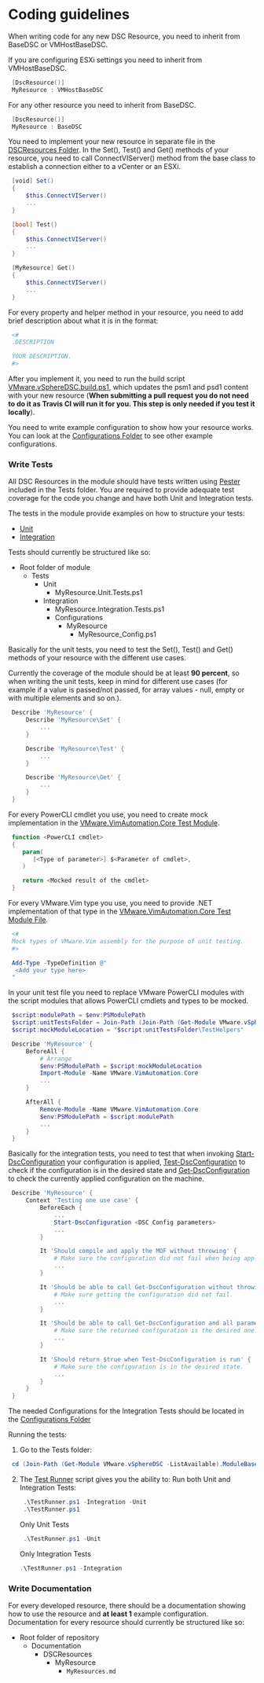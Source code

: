 # Coding guidelines

When writing code for any new DSC Resource, you need to inherit from BaseDSC or VMHostBaseDSC.

If you are configuring ESXi settings you need to inherit from VMHostBaseDSC.
 ```powershell
  [DscResource()]
  MyResource : VMHostBaseDSC
 ```
For any other resource you need to inherit from BaseDSC.
 ```powershell
  [DscResource()]
  MyResource : BaseDSC
 ```
You need to implement your new resource in separate file in the [DSCResources Folder](https://github.com/vmware/dscr-for-vmware/blob/master/Source/VMware.vSphereDSC/DSCResources). In the Set(), Test() and Get() methods of your resource, you need to call ConnectVIServer() method from the base class to establish a connection either to  a vCenter or an ESXi.
 ```powershell
  [void] Set()
  {
      $this.ConnectVIServer()
      ...
  }

  [bool] Test()
  {
      $this.ConnectVIServer()
      ...
  }

  [MyResource] Get()
  {
      $this.ConnectVIServer()
      ...
  }
 ```

For every property and helper method in your resource, you need to add brief description about what it is in the format:
 ```powershell
  <#
  .DESCRIPTION

  YOUR DESCRIPTION.
  #>
 ```

After you implement it, you need to run the build script [VMware.vSphereDSC.build.ps1](https://github.com/vmware/dscr-for-vmware/blob/master/Source/VMware.vSphereDSC/VMware.vSphereDSC.build.ps1), which updates the psm1 and psd1 content with your new resource (**When submitting a pull request you do not need to do it as Travis CI will run it for you. This step is only needed if you test it locally**).

You need to write example configuration to show how your resource works. You can look at the [Configurations Folder](https://github.com/vmware/dscr-for-vmware/tree/master/Source/VMware.vSphereDSC/Configurations) to see other example configurations.

### Write Tests
All DSC Resources in the module should have tests written using [Pester](https://github.com/pester/Pester) included in the Tests folder.
You are required to provide adequate test coverage for the code you change and have both Unit and Integration tests.

The tests in the module provide examples on how to structure your tests:
* [Unit](https://github.com/vmware/dscr-for-vmware/tree/master/Source/VMware.vSphereDSC/Tests/Unit)
* [Integration](https://github.com/vmware/dscr-for-vmware/tree/master/Source/VMware.vSphereDSC/Tests/Integration)

Tests should currently be structured like so:

* Root folder of module
    * Tests
        * Unit
            * MyResource.Unit.Tests.ps1
        * Integration
            * MyResource.Integration.Tests.ps1
            * Configurations
                * MyResource
                    * MyResource_Config.ps1

Basically for the unit tests, you need to test the Set(), Test() and Get() methods of your resource with the different use cases.

Currently the coverage of the module should be at least **90 percent**, so when writing the unit tests, keep in mind for different use cases (for example if a value is passed/not passed, for array values - null, empty or with multiple elements and so on.).

 ```powershell
  Describe 'MyResource' {
      Describe 'MyResource\Set' {
          ...
      }

      Describe 'MyResource\Test' {
          ...
      }

      Describe 'MyResource\Get' {
          ...
      }
  }
 ```

For every PowerCLI cmdlet you use, you need to create mock implementation in the [VMware.VimAutomation.Core Test Module](https://github.com/vmware/dscr-for-vmware/tree/master/Source/VMware.vSphereDSC/Tests/Unit/TestHelpers/VMware.VimAutomation.Core/VMware.VimAutomation.Core.psm1).
 ```powershell
  function <PowerCLI cmdlet>
  {
     param(
        [<Type of parameter>] $<Parameter of cmdlet>,
     )

     return <Mocked result of the cmdlet>
  }
 ```

For every VMware.Vim type you use, you need to provide .NET implementation of that type in the [VMware.VimAutomation.Core Test Module File](https://github.com/vmware/dscr-for-vmware/blob/master/Source/VMware.vSphereDSC/Tests/Unit/TestHelpers/VMware.VimAutomation.Core/VMware.VimAutomation.Core.psm1).
 ```powershell
  <#
  Mock types of VMware.Vim assembly for the purpose of unit testing.
  #>

  Add-Type -TypeDefinition @"
   <Add your type here>
  "
 ```

In your unit test file you need to replace VMware PowerCLI modules with the script modules that allows PowerCLI cmdlets and types to be mocked.
 ```powershell
  $script:modulePath = $env:PSModulePath
  $script:unitTestsFolder = Join-Path (Join-Path (Get-Module VMware.vSphereDSC -ListAvailable).ModuleBase 'Tests') 'Unit'
  $script:mockModuleLocation = "$script:unitTestsFolder\TestHelpers"

  Describe 'MyResource' {
      BeforeAll {
          # Arrange
          $env:PSModulePath = $script:mockModuleLocation
          Import-Module -Name VMware.VimAutomation.Core
          ...
      }

      AfterAll {
          Remove-Module -Name VMware.VimAutomation.Core
          $env:PSModulePath = $script:modulePath
          ...
      }
  }
 ```

 Basically for the integration tests, you need to test that when invoking [Start-DscConfiguration](https://docs.microsoft.com/en-us/powershell/module/psdesiredstateconfiguration/start-dscconfiguration?view=powershell-5.1) your configuration is applied, [Test-DscConfiguration](https://docs.microsoft.com/en-us/powershell/module/psdesiredstateconfiguration/test-dscconfiguration?view=powershell-5.1) to check if the configuration is in the desired state and [Get-DscConfiguration](https://docs.microsoft.com/en-us/powershell/module/psdesiredstateconfiguration/get-dscconfiguration?view=powershell-5.1) to check the currently applied configuration on the machine.
 ```powershell
  Describe 'MyResource' {
      Context 'Testing one use case' {
          BeforeEach {
              ...
              Start-DscConfiguration <DSC Config parameters>
              ...
          }

          It 'Should compile and apply the MOF without throwing' {
              # Make sure the configuration did not fail when being applied.
              ...
          }

          It 'Should be able to call Get-DscConfiguration without throwing' {
              # Make sure getting the configuration did not fail.
              ...
          }

          It 'Should be able to call Get-DscConfiguration and all parameters should match' {
              # Make sure the returned configuration is the desired one.
              ...
          }

          It 'Should return $true when Test-DscConfiguration is run' {
              # Make sure the configuration is in the desired state.
              ...
          }
      }
  }
 ```

The needed Configurations for the Integration Tests should be located in the [Configurations Folder](https://github.com/vmware/dscr-for-vmware/tree/master/Source/VMware.vSphereDSC/Tests/Integration/Configurations)

Running the tests:
1. Go to the Tests folder:
 ```powershell
  cd (Join-Path (Get-Module VMware.vSphereDSC -ListAvailable).ModuleBase 'Tests')
 ```

2. The [Test Runner](https://github.com/vmware/dscr-for-vmware/blob/master/Source/VMware.vSphereDSC/Tests/TestRunner.ps1) script gives you the ability to:
   Run both Unit and Integration Tests:
    ```powershell
     .\TestRunner.ps1 -Integration -Unit
     .\TestRunner.ps1
    ```

   Only Unit Tests
    ```powershell
     .\TestRunner.ps1 -Unit
    ```

   Only Integration Tests
    ```powershell
    .\TestRunner.ps1 -Integration
    ```

### Write Documentation

For every developed resource, there should be a documentation showing how to use the resource and **at least 1** example configuration.
Documentation for every resource should currently be structured like so:

* Root folder of repository
    * Documentation
        * DSCResources
            * MyResource
                * `MyResources.md`
